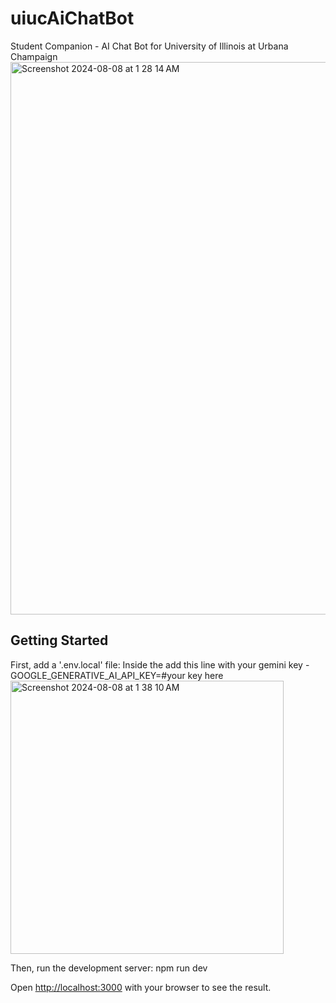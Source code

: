 # uiucAiChatBot
Student Companion - AI Chat Bot for University of Illinois at Urbana Champaign 
<img width="884" alt="Screenshot 2024-08-08 at 1 28 14 AM" src="https://github.com/user-attachments/assets/468962cb-8139-4189-bd65-f7fa81bedcaf">

## Getting Started
First, add a '.env.local' file: 
Inside the add this line with your gemini key - GOOGLE_GENERATIVE_AI_API_KEY=#your key here
<img width="437" alt="Screenshot 2024-08-08 at 1 38 10 AM" src="https://github.com/user-attachments/assets/f5146381-2a8b-4b14-9735-b2bef4027152">

Then, run the development server:
npm run dev

Open [http://localhost:3000](http://localhost:3000) with your browser to see the result.


